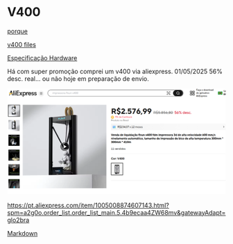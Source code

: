 # V400

[porque](GitHubFLSunV400.md)

[v400 files](linksV400.md)

[Especificação Hardware](HardwareFLSunV400.md)

Há com super promoção comprei um v400 via aliexpress. 01/05/2025
56% desc. real... ou não hoje em preparação de envio.

![Texto alternativo da imagem](/imagens/compra.png)

https://pt.aliexpress.com/item/1005008874607143.html?spm=a2g0o.order_list.order_list_main.5.4b9ecaa4ZW68mv&gatewayAdapt=glo2bra


[Markdown](https://docs.github.com/pt/get-started/writing-on-github/getting-started-with-writing-and-formatting-on-github/basic-writing-and-formatting-syntax "Markdownlink")
